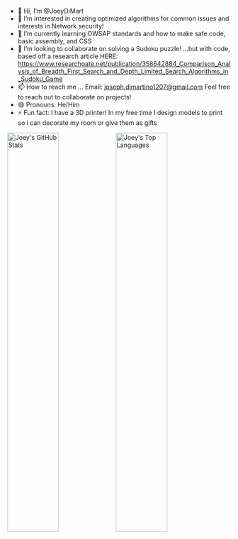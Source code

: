 - 👋 Hi, I’m @JoeyDiMart
- 👀 I’m interested in creating optimized algorithms for common issues and interests in Network security!
- 🌱 I’m currently learning OWSAP standards and how to make safe code, basic assembly, and CSS
- 💞️ I’m looking to collaborate on solving a Sudoku puzzle! ...but with code, based off a research article HERE: https://www.researchgate.net/publication/358642884_Comparison_Analysis_of_Breadth_First_Search_and_Depth_Limited_Search_Algorithms_in_Sudoku_Game
- 📫 How to reach me ... Email: joseph.dimartino1207@gmail.com Feel free to reach out to collaborate on projects!
- 😄 Pronouns: He/Him
- ⚡ Fun fact: I have a 3D printer! In my free time I design models to print so i can decorate my room or give them as gifts

<!---
JoeyDiMart/JoeyDiMart is a ✨ special ✨ repository because its `README.md` (this file) appears on your GitHub profile.
You can click the Preview link to take a look at your changes.
--->

<img alt="Joey's GitHub Stats" align="left" width="48%" src="https://github-readme-stats.vercel.app/api?username=JoeyDiMart&show_icons=true"/>

<img alt="Joey's Top Languages" align="left" width="48%" src="https://github-readme-stats.vercel.app/api/top-langs/?username=JoeyDiMart&layout=compact"/>
